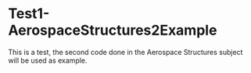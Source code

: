 # Test1-AerospaceStructures2Example
This is a test, the second code done in the Aerospace Structures subject will be used as example.
